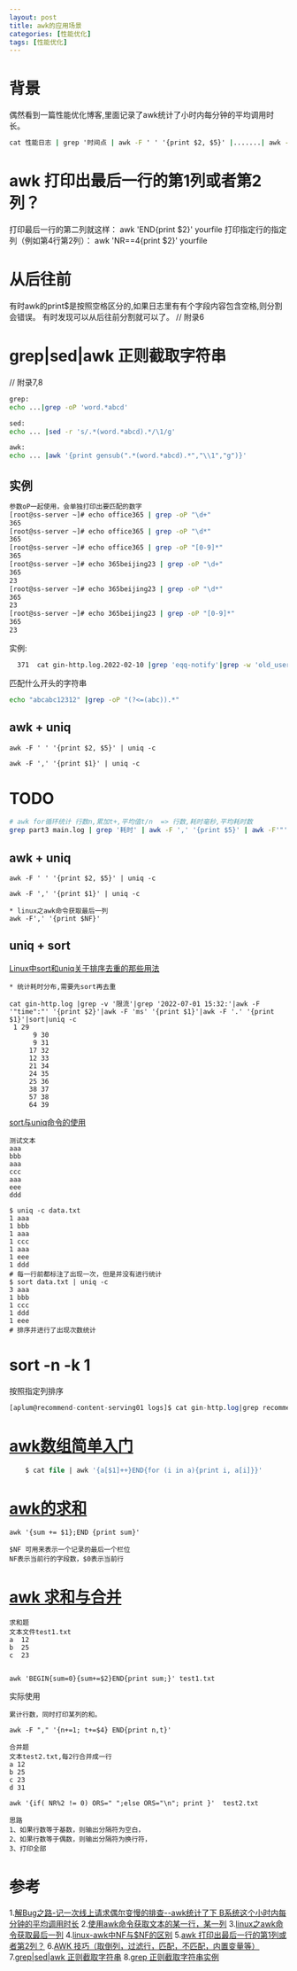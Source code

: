 ```yaml
---
layout: post
title: awk的应用场景
categories: [性能优化]
tags: [性能优化]
---
```


# 背景
偶然看到一篇性能优化博客,里面记录了awk统计了小时内每分钟的平均调用时长。

```cmd
cat 性能日志 | grep '时间点 | awk -F ' ' '{print $2, $5}' |.......| awk -F ' ' '{sum[$1]+=$3;count[$1]+=1}END{for(i in sum) {print i,sum[i]/count[i]}}'   
```


# awk 打印出最后一行的第1列或者第2列？
打印最后一行的第二列就这样：
awk 'END{print $2}' yourfile
打印指定行的指定列（例如第4行第2列）：
awk 'NR==4{print $2}' yourfile


# 从后往前
有时awk的print$是按照空格区分的,如果日志里有有个字段内容包含空格,则分割会错误。
有时发现可以从后往前分割就可以了。
// 附录6


# grep|sed|awk 正则截取字符串
// 附录7,8
```bash
grep: 
echo ...|grep -oP 'word.*abcd'

sed:
echo ... |sed -r 's/.*(word.*abcd).*/\1/g'

awk:
echo ... |awk '{print gensub(".*(word.*abcd).*","\\1","g")}' 
```

## 实例
```bash
参数oP一起使用，会单独打印出要匹配的数字
[root@ss-server ~]# echo office365 | grep -oP "\d+"
365
[root@ss-server ~]# echo office365 | grep -oP "\d*"
365
[root@ss-server ~]# echo office365 | grep -oP "[0-9]*"
365
[root@ss-server ~]# echo 365beijing23 | grep -oP "\d+"
365
23
[root@ss-server ~]# echo 365beijing23 | grep -oP "\d*"
365
23
[root@ss-server ~]# echo 365beijing23 | grep -oP "[0-9]*"
365
23
```

实例: 
```bash
  371  cat gin-http.log.2022-02-10 |grep 'eqq-notify'|grep -w 'old_user_tag=gdt-yfioslk'|grep -w 'app_type=ios'|grep -oP 'muid.*?&'> old_user_idfa.txt
```

匹配什么开头的字符串 
```bash
echo "abcabc12312" |grep -oP "(?<=(abc)).*"
```


## awk + uniq
```shell
awk -F ' ' '{print $2, $5}' | uniq -c

awk -F ',' '{print $1}' | uniq -c
```


# TODO
```sh
# awk for循环统计 行数n,累加t+,平均值t/n  => 行数,耗时毫秒,平均耗时数
grep part3 main.log | grep '耗时' | awk -F ',' '{print $5}' | awk -F'"' '{print $4}' | awk -F"." '{n+=1; t+=$1} END{print n, t, t/n}'
```

## awk + uniq
```shell
awk -F ' ' '{print $2, $5}' | uniq -c

awk -F ',' '{print $1}' | uniq -c

* linux之awk命令获取最后一列
awk -F',' '{print $NF}'
```

## uniq + sort
[Linux中sort和uniq关于排序去重的那些用法](https://www.cnblogs.com/coderchuanyu/p/4194211.html)
```shell
* 统计耗时分布,需要先sort再去重

cat gin-http.log |grep -v '限流'|grep '2022-07-01 15:32:'|awk -F '"time":"' '{print $2}'|awk -F 'ms' '{print $1}'|awk -F '.' '{print $1}'|sort|uniq -c
 1 29
      9 30
      9 31
     17 32
     12 33
     21 34
     24 35
     25 36
     38 37
     57 38
     64 39
```

[sort与uniq命令的使用](https://sunxingboo.github.io/2020/03/19/sort-uniq/)
```shell
测试文本
aaa
bbb
aaa
ccc
aaa
eee
ddd

$ uniq -c data.txt
1 aaa
1 bbb
1 aaa
1 ccc
1 aaa
1 eee
1 ddd
# 每一行前都标注了出现一次，但是并没有进行统计
$ sort data.txt | uniq -c
3 aaa
1 bbb
1 ccc
1 ddd
1 eee
# 排序并进行了出现次数统计
```

# sort -n -k 1
按照指定列排序
```sql
[aplum@recommend-content-serving01 logs]$ cat gin-http.log|grep recommend_content |awk -F 'uid' '{print $2}'|awk -F ',' '{print $1,$2}'|awk -F ':' '{print $2}'|awk -F ' ' '{print $1}'|sort|uniq -c|sort -n -k 1
```

# [awk数组简单入门](https://www.jianshu.com/p/a1f5fb314837)

```sql
    $ cat file | awk '{a[$1]++}END{for (i in a){print i, a[i]}}'
```


# [awk的求和](https://blog.csdn.net/weixin_34130269/article/details/86261098)
```shell
awk '{sum += $1};END {print sum}' 
```
```shell
$NF 可用来表示一个记录的最后一个栏位
NF表示当前行的字段数，$0表示当前行
```

# [awk 求和与合并](https://blog.51cto.com/purplegrape/988126)
```shell
求和题
文本文件test1.txt
a  12
b  25
c  23


awk 'BEGIN{sum=0}{sum+=$2}END{print sum;}' test1.txt 
```

实际使用

```shell
累计行数，同时打印某列的和。

awk -F "," '{n+=1; t+=$4} END{print n,t}'
```


```shell
合并题
文本test2.txt,每2行合并成一行
a 12
b 25
c 23
d 31

awk '{if( NR%2 != 0) ORS=" ";else ORS="\n"; print }'  test2.txt 

思路
1、如果行数等于基数，则输出分隔符为空白，
2、如果行数等于偶数，则输出分隔符为换行符，
3、打印全部
```

# 参考
1.[解Bug之路-记一次线上请求偶尔变慢的排查--awk统计了下 B系统这个小时内每分钟的平均调用时长](https://my.oschina.net/alchemystar/blog/4651051)
2.[使用awk命令获取文本的某一行，某一列](https://blog.csdn.net/aywb1314/article/details/52239281)
3.[linux之awk命令获取最后一列](https://blog.csdn.net/slx_2011/article/details/19827307)
4.[linux-awk中NF与$NF的区别](https://blog.csdn.net/github_33736971/article/details/54286736)
5.[awk 打印出最后一行的第1列或者第2列？](https://zhidao.baidu.com/question/625631586977326644.html)
6.[AWK 技巧（取倒列，过滤行，匹配，不匹配，内置变量等）](https://www.cnblogs.com/kevingrace/p/8481965.html)
7.[grep|sed|awk 正则截取字符串](https://segmentfault.com/q/1010000003751141###)
8.[grep 正则截取字符串实例](https://www.cnblogs.com/kevingrace/p/9299232.html)